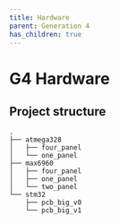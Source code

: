 ```yaml
---
title: Hardware
parent: Generation 4
has_children: true
---
```


# G4 Hardware

## Project structure

```
.
├── atmega328
│   ├── four_panel
│   └── one_panel
├── max6960
│   ├── four_panel
│   ├── one_panel
│   └── two_panel
└── stm32
    ├── pcb_big_v0
    └── pcb_big_v1
```